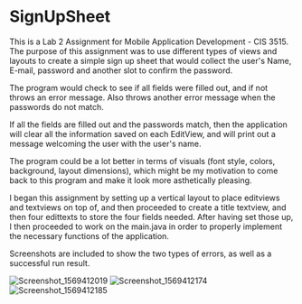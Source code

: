 # SignUpSheet

This is a Lab 2 Assignment for Mobile Application Development - CIS 3515.
The purpose of this assignment was to use different types of views and layouts to create a simple sign up sheet that would
collect the user's Name, E-mail, password and another slot to confirm the password. 

The program would check to see if all fields were filled out, and if not throws an error message.
Also throws another error message when the passwords do not match. 

If all the fields are filled out and the passwords match, then the application will clear all the information saved on 
each EditView, and will print out a message welcoming the user with the user's name.

The program could be a lot better in terms of visuals (font style, colors, background, layout dimensions), which might be
my motivation to come back to this program and make it look more asthetically pleasing. 

I began this assignment by setting up a vertical layout to place editviews and textviews on top of, and then proceeded to 
create a title textview, and then four edittexts to store the four fields needed. After having set those up, I then proceeded
to work on the main.java in order to properly implement the necessary functions of the application.

Screenshots are included to show the two types of errors, as well as a successful run result. 

![Screenshot_1569412019](https://user-images.githubusercontent.com/54831203/65599640-4e062b80-df6c-11e9-814d-d59499384b19.png)
![Screenshot_1569412174](https://user-images.githubusercontent.com/54831203/65599710-67a77300-df6c-11e9-9c72-e805ebacd44c.png)
![Screenshot_1569412185](https://user-images.githubusercontent.com/54831203/65599726-6bd39080-df6c-11e9-9147-de9e629c4381.png)
